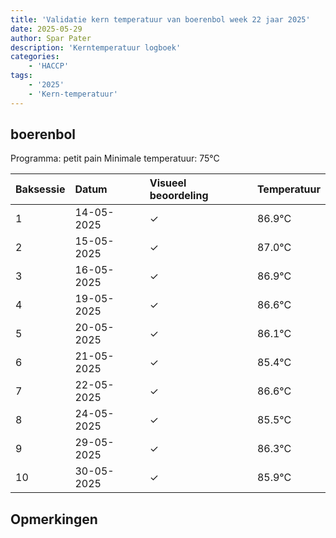 ```yaml
---
title: 'Validatie kern temperatuur van boerenbol week 22 jaar 2025'
date: 2025-05-29
author: Spar Pater
description: 'Kerntemperatuur logboek'
categories:
    - 'HACCP'
tags:
    - '2025'
    - 'Kern-temperatuur'
---
```


## boerenbol

Programma: petit pain
Minimale temperatuur: 75°C

| Baksessie | Datum | Visueel beoordeling | Temperatuur |
|:---|:---|:---|:---|
| 1 | 14-05-2025 | &check; | 86.9°C |
| 2 | 15-05-2025 | &check; | 87.0°C |
| 3 | 16-05-2025 | &check; | 86.9°C |
| 4 | 19-05-2025 | &check; | 86.6°C |
| 5 | 20-05-2025 | &check; | 86.1°C |
| 6 | 21-05-2025 | &check; | 85.4°C |
| 7 | 22-05-2025 | &check; | 86.6°C |
| 8 | 24-05-2025 | &check; | 85.5°C |
| 9 | 29-05-2025 | &check; | 86.3°C |
| 10 | 30-05-2025 | &check; | 85.9°C |

## Opmerkingen


